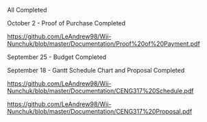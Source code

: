 All Completed



October 2 -
Proof of Purchase Completed

https://github.com/LeAndrew98/Wii-Nunchuk/blob/master/Documentation/Proof%20of%20Payment.pdf

September 25 - 
Budget Completed


September 18 -
Gantt Schedule Chart and Proposal Completed

https://github.com/LeAndrew98/Wii-Nunchuk/blob/master/Documentation/CENG317%20Schedule.pdf


https://github.com/LeAndrew98/Wii-Nunchuk/blob/master/Documentation/CENG317%20Proposal.pdf
